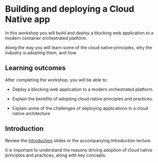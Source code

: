 # Building and deploying a Cloud Native app

In this workshop you will build and *deploy* a blocking
web application to a modern container orchestrated platform.

Along the way you will learn some of the cloud native principles,
why the industry is adopting them,
and how.

## Learning outcomes

After completing the workshop,
you will be able to:

-   Deploy a blocking web application to a modern orchestrated platform.

-   Explain the benefits of adopting cloud native principles and
    practices.

-   Explain some of the challenges of deploying applications in a
    cloud native architecture

## Introduction

Review the [Introduction](https://docs.google.com/presentation/d/184YWy6tmtSQ8-bXLw3wdZYcHQEkgW3-cZ3Y7Dqq3rMo/present?slide=id.g7ea4a9dfdf_0_1813)
slides or the accompanying *Introduction* lecture.

It is important to understand the reasons driving adoption of cloud
native principles and practices,
along with key concepts.
